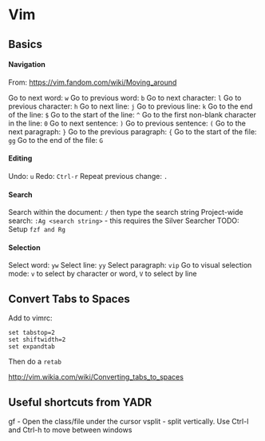 # Vim

## Basics

#### Navigation

From: https://vim.fandom.com/wiki/Moving_around

Go to next word: `w`
Go to previous word: `b`
Go to next character: `l`
Go to previous character: `h`
Go to next line: `j`
Go to previous line: `k`
Go to the end of the line: `$`
Go to the start of the line: `^`
Go to the first non-blank character in the line: `0`
Go to next sentence: `)`
Go to previous sentence: `(`
Go to the next paragraph: `}`
Go to the previous paragraph: `{`
Go to the start of the file: `gg`
Go to the end of the file: `G`

#### Editing

Undo: `u`
Redo: `Ctrl-r`
Repeat previous change: `.`

#### Search

Search within the document: `/` then type the search string
Project-wide search: `:Ag <search string>` - this requires the Silver Searcher
TODO: Setup `fzf and Rg`

#### Selection

Select word: `yw`
Select line: `yy`
Select paragraph: `vip`
Go to visual selection mode: `v` to select by character or word, `V` to select by line

## Convert Tabs to Spaces

Add to vimrc:

```
set tabstop=2
set shiftwidth=2
set expandtab
```

Then do a `retab`

http://vim.wikia.com/wiki/Converting_tabs_to_spaces

## Useful shortcuts from YADR

gf - Open the class/file under the cursor
vsplit - split vertically. Use Ctrl-l and Ctrl-h to move between windows
